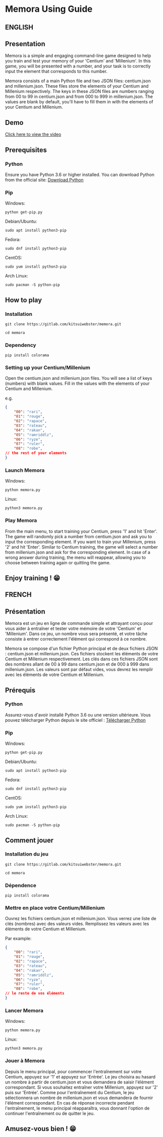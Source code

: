 # Memora Using Guide

## **ENGLISH**

## Presentation

Memora is a simple and engaging command-line game designed to help you train and test your memory of your 'Centium' and 'Millenium'. In this game, you will be presented with a number, and your task is to correctly input the element that corresponds to this number.

Memora consists of a main Python file and two JSON files: centium.json and millenium.json. These files store the elements of your Centium and Millenium respectively. The keys in these JSON files are numbers ranging from 00 to 99 in centium.json and from 000 to 999 in millenium.json. The values are blank by default, you'll have to fill them in with the elements of your Centium and Millenium.

## Demo

[Click here to view the video](https://gitlab.com/kitsuiwebster/memora/-/raw/assets/demo.mp4)

## Prerequisites

### Python

Ensure you have Python 3.6 or higher installed. You can download Python from the official site: [Download Python](https://www.python.org/downloads/)

### Pip

Windows:

`python get-pip.py`

Debian/Ubuntu:

`sudo apt install python3-pip`

Fedora:

`sudo dnf install python3-pip`

CentOS:

`sudo yum install python3-pip`

Arch Linux:

`sudo pacman -S python-pip`

## How to play

### Installation

`git clone https://gitlab.com/kitsuiwebster/memora.git`

`cd memora`

### Dependency

`pip install colorama`

### Setting up your Centium/Millenium

Open the centium.json and millenium.json files. You will see a list of keys (numbers) with blank values. Fill in the values with the elements of your Centium and Millenium.

e.g.

```json
{
    "00": "rari",
    "01": "rouge",
    "02": "rapace",
    "03": "rateau",
    "04": "rakan",
    "05": "ramriddlz",
    "06": "ryze",
    "07": "ruler",
    "08": "robe",
// the rest of your elements
}
```

### Launch Memora

Windows:

`python memora.py`

Linux: 

`python3 memora.py`

### Play Memora

From the main menu, to start training your Centium, press '1' and hit 'Enter'. The game will randomly pick a number from centium.json and ask you to input the corresponding element. If you want to train your Millenium, press '2' and hit 'Enter'. Similar to Centium training, the game will select a number from millenium.json and ask for the corresponding element. In case of a wrong answer during training, the menu will reappear, allowing you to choose between training again or quitting the game.

## Enjoy training ! 😁

## **FRENCH**

## Présentation

Memora est un jeu en ligne de commande simple et attrayant conçu pour vous aider à entraîner et tester votre mémoire de votre 'Centium' et 'Millenium'. Dans ce jeu, un nombre vous sera présenté, et votre tâche consiste à entrer correctement l'élément qui correspond à ce nombre.

Memora se compose d'un fichier Python principal et de deux fichiers JSON : centium.json et millenium.json. Ces fichiers stockent les éléments de votre Centium et Millenium respectivement. Les clés dans ces fichiers JSON sont des nombres allant de 00 à 99 dans centium.json et de 000 à 999 dans millenium.json. Les valeurs sont par défaut vides, vous devrez les remplir avec les éléments de votre Centium et Millenium.

## Prérequis

### Python

Assurez-vous d'avoir installé Python 3.6 ou une version ultérieure. Vous pouvez télécharger Python depuis le site officiel : [Télécharger Python](https://www.python.org/downloads/)

### Pip

Windows:

`python get-pip.py`

Debian/Ubuntu:

`sudo apt install python3-pip`

Fedora:

`sudo dnf install python3-pip`

CentOS:

`sudo yum install python3-pip`

Arch Linux:

`sudo pacman -S python-pip`

## Comment jouer

### Installation du jeu

`git clone https://gitlab.com/kitsuiwebster/memora.git`

`cd memora`

### Dépendence

`pip install colorama`

### Mettre en place votre Centium/Millenium

Ouvrez les fichiers centium.json et millenium.json. Vous verrez une liste de clés (nombres) avec des valeurs vides. Remplissez les valeurs avec les éléments de votre Centium et Millenium.

Par example:

```json
{
    "00": "rari",
    "01": "rouge",
    "02": "rapace",
    "03": "rateau",
    "04": "rakan",
    "05": "ramriddlz",
    "06": "ryze",
    "07": "ruler",
    "08": "robe",
// le reste de vos éléments
}
```

### Lancer Memora

Windows:

`python memora.py`

Linux: 

`python3 memora.py`

### Jouer à Memora

Depuis le menu principal, pour commencer l'entraînement sur votre Centium, appuyez sur '1' et appuyez sur 'Entrée'. Le jeu choisira au hasard un nombre à partir de centium.json et vous demandera de saisir l'élément correspondant. Si vous souhaitez entraîner votre Millenium, appuyez sur '2' puis sur 'Entrée'. Comme pour l'entraînement du Centium, le jeu sélectionnera un nombre de millenium.json et vous demandera de fournir l'élément correspondant. En cas de réponse incorrecte pendant l'entraînement, le menu principal réapparaîtra, vous donnant l'option de continuer l'entraînement ou de quitter le jeu.

## Amusez-vous bien ! 😁

